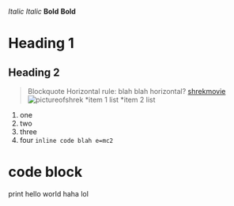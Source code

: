 *Italic* _Italic_
**Bold** __Bold__
# Heading 1
## Heading 2
>Blockquote
Horizontal rule:
blah blah horizontal?
[shrekmovie](https://www.youtube.com/watch?v=eHK3A9ANE3Q)
![pictureofshrek](https://static.wikia.nocookie.net/shrek/images/9/9b/GoodShrekImage.png/revision/latest?cb=20201220080410)
*item 1 list
*item 2 list
1. one
2. two
3. three
4. four
`inline code blah e=mc2`
# code block
print hello world
haha lol
